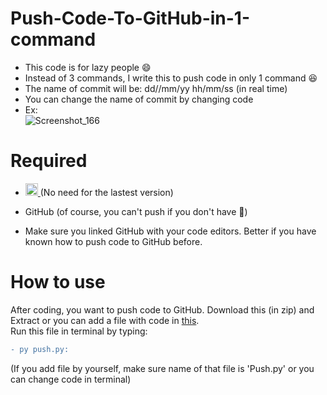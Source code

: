 # Push-Code-To-GitHub-in-1-command
- This code is for lazy people 😄
- Instead of 3 commands, I write this to push code in only 1 command 😆
- The name of commit will be: dd//mm/yy hh/mm/ss (in real time)
- You can change the name of commit by changing code
- Ex: 
<br>![Screenshot_166](https://user-images.githubusercontent.com/104601534/174460337-8a49f6dd-e4bf-4554-a1bf-9cb1f937f06a.png)

# Required
- </a>
  <a href="https://www.python.org/downloads/">
    <img src="https://img.shields.io/badge/Python-3.10-blue" height="20" alt="Python"> 
  </a> (No need for the lastest version)

- GitHub (of course, you can't push if you don't have 🙂)

- Make sure you linked GitHub with your code editors. Better if you have known how to push code to GitHub before. 


# How to use
After coding, you want to push code to GitHub. Download this (in zip) and Extract or you can add a file with code in [this](https://github.com/104-wonohfor/Push-To-GitHub-in-1-command/blob/badcca74dd392dfb15d637c09786a85ef711ff9c/Push.py).  
Run this file in terminal by typing: 
```diff
- ️py push.py:
``` 
(If you add file by yourself, make sure name of that file is 'Push.py' or you can change code in terminal)


